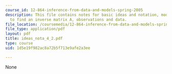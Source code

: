 ```yaml
---
course_id: 12-864-inference-from-data-and-models-spring-2005
description: This file contains notes for basic ideas and notation, models and how
  to find an inverse matrix A, observations and data.
file_location: /coursemedia/12-864-inference-from-data-and-models-spring-2005/1d5e19f982ac8a72b5f713e9afe2a3ee_ideas_nota_4_2.pdf
file_type: application/pdf
layout: pdf
title: ideas_nota_4_2.pdf
type: course
uid: 1d5e19f982ac8a72b5f713e9afe2a3ee

---
```

None